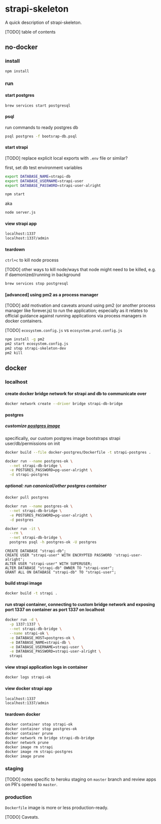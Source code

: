 # strapi-skeleton

A quick description of strapi-skeleton.

[TODO] table of contents

## no-docker

### install

```bash
npm install
```

### run

#### start postgres

```bash
brew services start postgresql
```

#### psql

run commands to ready postgres db

```bash
psql postgres -f bootsrap-db.psql
```

#### start strapi

[TODO] replace explicit local exports with `.env` file or similar?

first, set db test environment variables

```bash
export DATABASE_NAME=strapi-db
export DATABASE_USERNAME=strapi-user
export DATABASE_PASSWORD=strapi-user-alright
```

```bash
npm start
```

aka

```bash
node server.js
```

#### view strapi app

```bash
localhost:1337
localhost:1337/admin
```

#### teardown

`ctrl+c` to kill node process

[TODO] other ways to kill node/ways that node might need to be killed, e.g. if daemonized/running in background

```bash
brew services stop postgresql
```

#### [advanced] using pm2 as a process manager

[TODO] add motivation and caveats around using pm2 (or another process manager like forever.js) to run the application;
especially as it relates to official guidance against running applications via process managers in docker containers.

[TODO] `ecosystem.config.js` vs `ecosystem.prod.config.js`

```bash
npm install -g pm2
pm2 start ecosystem.config.js
pm2 stop strapi-skeleton-dev
pm2 kill
```

## docker

### localhost

#### create docker bridge network for strapi and db to communicate over

```bash
docker network create --driver bridge strapi-db-bridge
```

#### postgres

##### customize [postgres image](https://hub.docker.com/_/postgres/)

specifically, our custom postgres image bootstraps strapi user/db/permissions on init

```bash
docker build --file docker-postgres/Dockerfile -t strapi-postgres .
```

```bash
docker run --name postgres-ok \
  --net strapi-db-bridge \
  -e POSTGRES_PASSWORD=pg-user-alright \
  -d strapi-postgres
```

##### optional: run canonical/other postgres container

```bash
docker pull postgres
```

```bash
docker run --name postgres-ok \
  --net strapi-db-bridge \
  -e POSTGRES_PASSWORD=pg-user-alright \
  -d postgres
```

```bash
docker run -it \
  --rm \
  --net strapi-db-bridge \
  postgres psql -h postgres-ok -U postgres
```

```psql
CREATE DATABASE "strapi-db";
CREATE USER "strapi-user" WITH ENCRYPTED PASSWORD 'strapi-user-alright';
ALTER USER "strapi-user" WITH SUPERUSER;
ALTER DATABASE "strapi-db" OWNER TO "strapi-user";
GRANT ALL ON DATABASE "strapi-db" TO "strapi-user";
```

#### build strapi image

```bash
docker build -t strapi .
```

#### run strapi container, connecting to custom bridge network and exposing port 1337 on container as port 1337 on localhost

```bash
docker run -d \
  -p 1337:1337 \
  --net strapi-db-bridge \
  --name strapi-ok \
  -e DATABASE_HOST=postgres-ok \
  -e DATABASE_NAME=strapi-db \
  -e DATABASE_USERNAME=strapi-user \
  -e DATABASE_PASSWORD=strapi-user-alright \
  strapi
```

#### view strapi application logs in container

```bash
docker logs strapi-ok
```

#### view docker strapi app

```bash
localhost:1337
localhost:1337/admin
```

#### teardown docker

```bash
docker container stop strapi-ok
docker container stop postgres-ok
docker container prune
docker network rm bridge strapi-db-bridge
docker network prune
docker image rm strapi
docker image rm strapi-postgres
docker image prune
```

### staging

[TODO] notes specific to heroku staging on `master` branch and review apps on PR's opened to `master`.

### production

`Dockerfile` image is more or less production-ready.

[TODO] Caveats.
